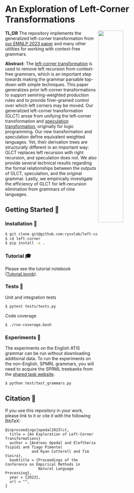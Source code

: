 # An Exploration of Left-Corner Transformations

<img style="width: 40%" src="data/dall-e.jpeg" align="right">

**TL;DR** The repository implements the generalized left-corner transformation
from [our EMNLP 2023 paper](https://arxiv.org/pdf/2311.16258.pdf) and many other utilities for working with
context-free grammars.

**Abstract**:
The [left-corner transformation](https://ieeexplore.ieee.org/document/4569645/)
is used to remove left recursion from context-free grammars, which is an
important step towards making the grammar parsable top-down with simple
techniques.  This paper generalizes prior left-corner transformations to support
semiring-weighted production rules and to provide finer-grained control over
which left corners may be moved.  Our generalized left-corner transformation
(GLCT) arose from unifying the left-corner transformation and [speculation
transformation](https://www.cs.jhu.edu/~jason/papers/eisner+blatz.fg06.pdf),
originally for logic programming.  Our new transformation and speculation define
equivalent weighted languages. Yet, their derivation trees are structurally
different in an important way: GLCT replaces left recursion with right
recursion, and speculation does not.  We also provide several technical results
regarding the formal relationships between the outputs of GLCT, speculation, and
the original grammar.  Lastly, we empirically investigate the efficiency of GLCT
for left-recursion elimination from grammars of nine languages.

## Getting Started 🚦

### Installation 🔧

```bash
$ git clone git@github.com:rycolab/left-corner.git ./left-corner
$ cd left-corner
$ pip install -e .
```

### Tutorial 🎓

Please see the tutorial notebook ([Tutorial.ipynb](https://github.com/rycolab/left-corner/blob/main/Tutorial.ipynb)).

### Tests 🙋

Unit and integration tests
```bash
$ pytest tests/tests.py 
```

Code coverage
```bash
$ ./run-coverage.bash
```

### Experiments 🧪

The experiments on the English ATIS grammar can be run without downloading additional data. To run the experiments on the non-English, SPMRL grammars, you will need to acquire the SPRML treebanks from the [shared task website](https://www.spmrl.org/).
```bash
$ python test/test_grammars.py
```

## Citation 📜

If you use this repository in your work, please link to it or cite it with the following BibTeX:
```
@inproceedings{opedal2023lct,
  title = {An Exploration of Left-Corner Transformations}
  author = {Andreas Opedal and Eleftheria Tsipidi and Tiago Pimentel
            and Ryan Cotterell and Tim Vieira},
  booktitle = {Proceedings of the Conference on Empirical Methods in
               Natural Language Processing},
  year = {2023},
  url = "",
}
```
